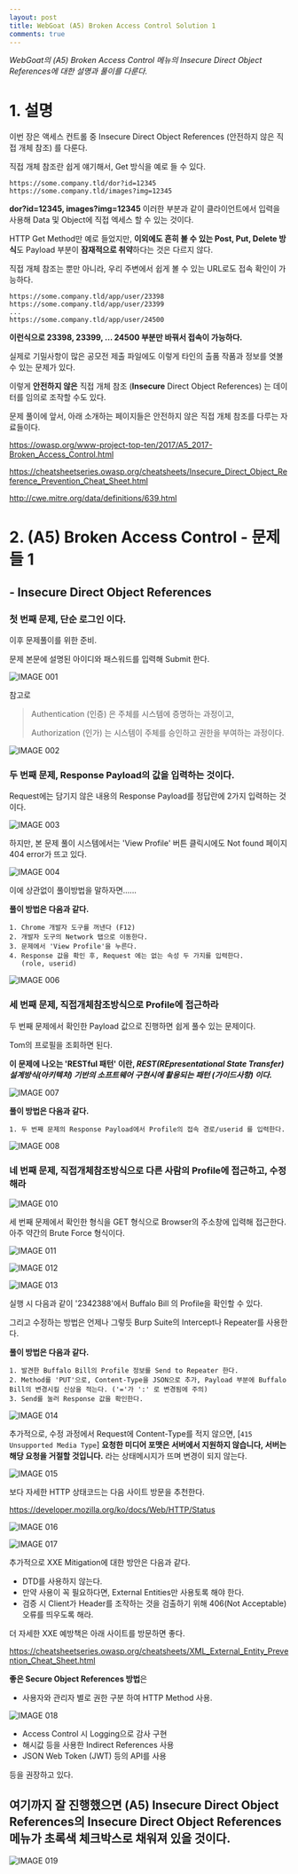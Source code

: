 ```yaml
---
layout: post
title: WebGoat (A5) Broken Access Control Solution 1
comments: true
---
```




*WebGoat의 (A5) Broken Access Control 메뉴의  Insecure Direct Object References에 대한 설명과 풀이를 다룬다.*





# 1. 설명



이번 장은 액세스 컨트롤 중  Insecure Direct Object References (안전하지 않은 직접 개체 참조) 를 다룬다.



직접 개체 참조란 쉽게 얘기해서, Get 방식을 예로 들 수 있다.

```
https://some.company.tld/dor?id=12345
https://some.company.tld/images?img=12345
```

**dor?id=12345,  images?img=12345** 이러한 부분과 같이 클라이언트에서 입력을 사용해 Data 및 Object에 직접 엑세스 할 수 있는 것이다.



HTTP Get Method만 예로 들었지만, **이외에도 흔히 볼 수 있는 Post, Put, Delete 방식**도 Payload 부분이 **잠재적으로 취약**하다는 것은 다르지 않다.



직접 개체 참조는 뿐만 아니라, 우리 주변에서 쉽게 볼 수 있는 URL로도 접속 확인이 가능하다.

```
https://some.company.tld/app/user/23398
https://some.company.tld/app/user/23399
...
https://some.company.tld/app/user/24500
```



**이런식으로 23398, 23399, ... 24500 부분만 바꿔서 접속이 가능하다.**

실제로 기밀사항이 많은 공모전 제출 파일에도 이렇게 타인의 출품 작품과 정보를 엿볼 수 있는 문제가 있다.



이렇게 **안전하지 않은** 직접 개체 참조 (**Insecure** Direct Object References) 는 데이터를 임의로 조작할 수도 있다.



문제 풀이에 앞서, 아래 소개하는 페이지들은 안전하지 않은 직접 개체 참조를 다루는 자료들이다.

https://owasp.org/www-project-top-ten/2017/A5_2017-Broken_Access_Control.html

https://cheatsheetseries.owasp.org/cheatsheets/Insecure_Direct_Object_Reference_Prevention_Cheat_Sheet.html

http://cwe.mitre.org/data/definitions/639.html



# 2. (A5) Broken Access Control - 문제들 1

## - Insecure Direct Object References



### 첫 번째 문제, 단순 로그인 이다.

이후 문제풀이를 위한 준비.

문제 본문에 설명된 아이디와 패스워드를 입력해 Submit 한다.



![IMAGE 001](https://user-images.githubusercontent.com/52769104/104419799-53054900-55bc-11eb-87a0-c20dd044cf53.png)



참고로

> Authentication (인증) 은 주체를 시스템에 증명하는 과정이고,
>
> Authorization (인가) 는 시스템이 주체를 승인하고 권한을 부여하는 과정이다.



![IMAGE 002](https://user-images.githubusercontent.com/52769104/104419796-51d41c00-55bc-11eb-904c-46de61f20a8f.png)









### 두 번째 문제, Response Payload의 값을 입력하는 것이다.

Request에는 담기지 않은 내용의 Response Payload를 정답란에 2가지 입력하는 것이다.



![IMAGE 003](https://user-images.githubusercontent.com/52769104/104419814-5b5d8400-55bc-11eb-9f32-47e089cf4b50.png)



하지만, 본 문제 풀이 시스템에서는 'View Profile' 버튼 클릭시에도 Not found 페이지 404 error가 뜨고 있다.

![IMAGE 004](https://user-images.githubusercontent.com/52769104/104419830-60223800-55bc-11eb-9d7a-501f8859fd49.png)



이에 상관없이 풀이방법을 말하자면......



 **풀이 방법은 다음과 같다.**

```
1. Chrome 개발자 도구를 꺼낸다 (F12)
2. 개발자 도구의 Network 탭으로 이동한다.
3. 문제에서 'View Profile'을 누른다.
4. Response 값을 확인 후, Request 에는 없는 속성 두 가지를 입력한다.
   (role, userid)
```



![IMAGE 006](https://user-images.githubusercontent.com/52769104/104419838-66b0af80-55bc-11eb-9a89-832fa5667ea6.png)







### 세 번째 문제, 직접개체참조방식으로 Profile에 접근하라



두 번째 문제에서 확인한 Payload 값으로 진행하면 쉽게 풀수 있는 문제이다.

Tom의 프로필을 조회하면 된다.

**이 문제에 나오는 'RESTful 패턴' 이란, *REST(REpresentational State Transfer) 설계방식(아키텍처) 기반의 소프트웨어 구현시에 활용되는 패턴 (가이드사항) 이다.***



![IMAGE 007](https://user-images.githubusercontent.com/52769104/104419857-6dd7bd80-55bc-11eb-8d7a-74bf691a08c8.png)



 **풀이 방법은 다음과 같다.**

```
1. 두 번째 문제의 Response Payload에서 Profile의 접속 경로/userid 를 입력한다.
```





![IMAGE 008](https://user-images.githubusercontent.com/52769104/104419861-6e705400-55bc-11eb-9b9d-60f32ec7f8f6.png)







### 네 번째 문제, 직접개체참조방식으로 다른 사람의 Profile에 접근하고, 수정해라



![IMAGE 010](https://user-images.githubusercontent.com/52769104/104419889-77612580-55bc-11eb-92b6-ff86da6b83b7.png)



세 번째 문제에서 확인한 형식을 GET 형식으로 Browser의 주소창에 입력해 접근한다. 아주 약간의 Brute Force 형식이다.



![IMAGE 011](https://user-images.githubusercontent.com/52769104/104419911-7e883380-55bc-11eb-8263-cc4acb846367.png)



![IMAGE 012](https://user-images.githubusercontent.com/52769104/104419917-7f20ca00-55bc-11eb-917c-86bfce25c09b.png)



![IMAGE 013](https://user-images.githubusercontent.com/52769104/104419918-7fb96080-55bc-11eb-8bf9-cfda226fe008.png)



실행 시 다음과 같이 '2342388'에서 Buffalo Bill 의 Profile을 확인할 수 있다.



그리고 수정하는 방법은 언제나 그렇듯 Burp Suite의 Intercept나 Repeater를 사용한다.



 **풀이 방법은 다음과 같다.**

```
1. 발견한 Buffalo Bill의 Profile 정보를 Send to Repeater 한다.
2. Method를 'PUT'으로, Content-Type을 JSON으로 추가, Payload 부분에 Buffalo Bill의 변경시킬 신상을 적는다. ('='가 ':' 로 변경됨에 주의)
3. Send를 눌러 Response 값을 확인한다.
```



![IMAGE 014](https://user-images.githubusercontent.com/52769104/104419973-91026d00-55bc-11eb-8dea-f32ad94b2757.png)

추가적으로, 수정 과정에서 Request에 Content-Type를 적지 않으면,  [`415 Unsupported Media Type`] **요청한 미디어 포맷은 서버에서 지원하지 않습니다, 서버는 해당 요청을 거절할 것입니다.**  라는 상태메시지가 뜨며 변경이 되지 않는다.

![IMAGE 015](https://user-images.githubusercontent.com/52769104/104419995-98c21180-55bc-11eb-9ec8-db83b84fa909.png)



보다 자세한 HTTP 상태코드는 다음 사이트 방문을 추천한다.

https://developer.mozilla.org/ko/docs/Web/HTTP/Status



![IMAGE 016](https://user-images.githubusercontent.com/52769104/104420000-99f33e80-55bc-11eb-9bf0-a77079d2522a.png)

![IMAGE 017](https://user-images.githubusercontent.com/52769104/104420003-99f33e80-55bc-11eb-9ff4-e20eef873381.png)



추가적으로 XXE Mitigation에 대한 방안은 다음과 같다.

- DTD를 사용하지 않는다.
- 만약 사용이 꼭 필요하다면, External Entities만 사용토록 해야 한다.
- 검증 시 Client가 Header를 조작하는 것을 검출하기 위해 406(Not Acceptable) 오류를 띄우도록 해라.



더 자세한 XXE 예방책은 아래 사이트를 방문하면 좋다.

https://cheatsheetseries.owasp.org/cheatsheets/XML_External_Entity_Prevention_Cheat_Sheet.html



**좋은 Secure Object References 방법**은

- 사용자와 관리자 별로 권한 구분 하여 HTTP Method 사용.

![IMAGE 018](https://user-images.githubusercontent.com/52769104/104420005-9a8bd500-55bc-11eb-85d1-d483fb870a87.png)

- Access Control 시 Logging으로 감사 구현
- 해시값 등을 사용한 Indirect References 사용
- JSON Web Token (JWT) 등의 API를 사용

등을 권장하고 있다.





## 여기까지 잘 진행했으면 (A5) Insecure Direct Object References의  Insecure Direct Object References 메뉴가 초록색 체크박스로 채워져 있을 것이다.



![IMAGE 019](https://user-images.githubusercontent.com/52769104/104420006-9a8bd500-55bc-11eb-9669-9eb5ba1b810e.png)
